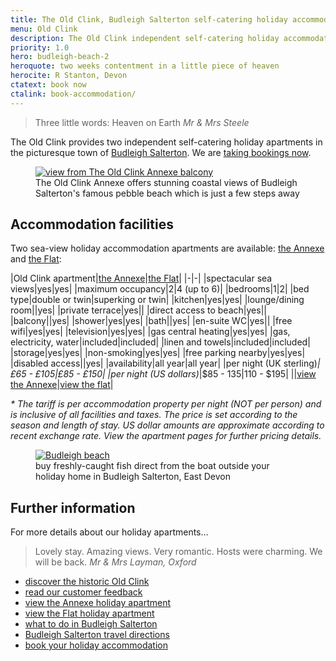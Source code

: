 ```yaml
---
title: The Old Clink, Budleigh Salterton self-catering holiday accommodation
menu: Old Clink
description: The Old Clink independent self-catering holiday accommodation apartments in Budleigh Salterton, East Devon, UK.
priority: 1.0
hero: budleigh-beach-2
heroquote: two weeks contentment in a little piece of heaven
herocite: R Stanton, Devon
ctatext: book now
ctalink: book-accommodation/
---
```


> Three little words: Heaven on Earth
<cite>Mr &amp; Mrs Steele</cite>

The Old Clink provides two independent self-catering holiday apartments in the picturesque town of [Budleigh Salterton]([root]about-budleigh-salterton/). We are [taking bookings now]([root]book-accommodation/).

<figure>

  <a href="[root]images/annexe-view-1.jpg" class="progressive replace">
    <img src="[root]images/preview/annexe-view-1.jpg" alt="view from The Old Clink Annexe balcony" class="preview" />
  </a>

  <figcaption>The Old Clink Annexe offers stunning coastal views of Budleigh Salterton's famous pebble beach which is just a few steps away</figcaption>

</figure>

## Accommodation facilities

Two sea-view holiday accommodation apartments are available: [the Annexe]([root]apartment-1-annexe/) and [the Flat]([root]apartment-2-flat/):

|Old Clink apartment|[the Annexe]([root]apartment-1-annexe/)|[the Flat]([root]apartment-2-flat/)|
|-|-|
|spectacular sea views|yes|yes|
|maximum occupancy|2|4 (up to 6)|
|bedrooms|1|2|
|bed type|double or twin|superking or twin|
|kitchen|yes|yes|
|lounge/dining room||yes|
|private terrace|yes||
|direct access to beach|yes||
|balcony||yes|
|shower|yes|yes|
|bath||yes|
|en-suite WC|yes||
|free wifi|yes|yes|
|television|yes|yes|
|gas central heating|yes|yes|
|gas, electricity, water|included|included|
|linen and towels|included|included|
|storage|yes|yes|
|non-smoking|yes|yes|
|free parking nearby|yes|yes|
|disabled access||yes|
|availability|all year|all year|
|per night (UK sterling)*|£65 - £105|£85 - £150|
|per night (US dollars)*|$85 - $135|$110 - $195|
||[view the Annexe]([root]apartment-1-annexe/)|[view the flat]([root]apartment-2-flat/)|

_* The tariff is per accommodation property per night (NOT per person) and is inclusive of all facilities and taxes. The price is set according to the season and length of stay. US dollar amounts are approximate according to recent exchange rate. View the apartment pages for further pricing details._

<figure>

  <a href="[root]images/budleigh-beach-1.jpg" class="progressive replace">
    <img src="[root]images/preview/budleigh-beach-1.jpg" alt="Budleigh beach" class="preview" />
  </a>

  <figcaption>buy freshly-caught fish direct from the boat outside your holiday home in Budleigh Salterton, East Devon</figcaption>

</figure>

## Further information
For more details about our holiday apartments&hellip;

> Lovely stay. Amazing views. Very romantic. Hosts were charming. We will be back.
<cite>Mr &amp; Mrs Layman, Oxford</cite>

* [discover the historic Old Clink]([root]about-old-clink/)
* [read our customer feedback]([root]about-old-clink/testimonials/)
* [view the Annexe holiday apartment]([root]apartment-1-annexe/)
* [view the Flat holiday apartment]([root]apartment-2-flat/)
* [what to do in Budleigh Salterton]([root]about-budleigh-salterton/)
* [Budleigh Salterton travel directions]([root]book-accommodation/travel/)
* [book your holiday accommodation]([root]book-accommodation/)
